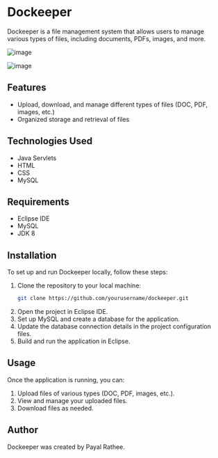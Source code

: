 # Dockeeper

Dockeeper is a file management system that allows users to manage various types of files, including documents, PDFs, images, and more.

![image](https://github.com/user-attachments/assets/905b6c42-4eab-4713-9d90-cebd940bb0d1)

![image](https://github.com/user-attachments/assets/b5932a6c-2603-49be-9757-1064d7960238)


## Features

- Upload, download, and manage different types of files (DOC, PDF, images, etc.)
- Organized storage and retrieval of files

## Technologies Used

- Java Servlets
- HTML
- CSS
- MySQL

## Requirements

- Eclipse IDE
- MySQL
- JDK 8

## Installation

To set up and run Dockeeper locally, follow these steps:

1. Clone the repository to your local machine:
    ```bash
    git clone https://github.com/yourusername/dockeeper.git
    ```
2. Open the project in Eclipse IDE.
3. Set up MySQL and create a database for the application.
4. Update the database connection details in the project configuration files.
5. Build and run the application in Eclipse.

## Usage

Once the application is running, you can:

1. Upload files of various types (DOC, PDF, images, etc.).
2. View and manage your uploaded files.
3. Download files as needed.

## Author

Dockeeper was created by Payal Rathee.

